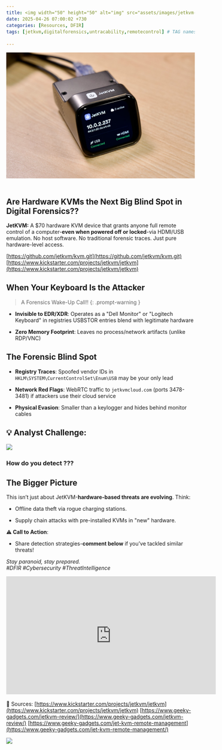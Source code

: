 ```yaml
---
title: <img width="50" height="50" alt="img" src="assets/images/jetkvm-running-3176336578.jpeg"> The Invisible Insider!
date: 2025-04-26 07:00:02 +730
categories: [Resources, DFIR]
tags: [jetkvm,digitalforensics,untracability,remotecontrol] # TAG names should always be lowercase

---
```



![jet KVM](assets/images/jetkvm-running-3176336578.jpeg)
<br><br>

## Are Hardware KVMs the Next Big Blind Spot in Digital Forensics??

**JetKVM:** A $70 hardware KVM device that grants anyone full remote control of a computer-**even when powered off or locked**-via HDMI/USB emulation. No host software. No traditional forensic traces. Just pure hardware-level access.

[https://github.com/jetkvm/kvm.git](https://github.com/jetkvm/kvm.git) <br>
[https://www.kickstarter.com/projects/jetkvm/jetkvm](https://www.kickstarter.com/projects/jetkvm/jetkvm)

## When Your Keyboard Is the Attacker 

>  A Forensics Wake-Up Call!!
{: .prompt-warning }


-   **Invisible to EDR/XDR**: Operates as a "Dell Monitor" or "Logitech Keyboard" in registries USBSTOR entries blend with legitimate hardware
       
-   **Zero Memory Footprint**: Leaves no process/network artifacts (unlike RDP/VNC)
    

## **The Forensic Blind Spot**

-   **Registry Traces**: Spoofed vendor IDs in `HKLM\SYSTEM\CurrentControlSet\Enum\USB` may be your only lead
-   **Network Red Flags**: WebRTC traffic to `jetkvmcloud.com` (ports 3478-3481) if attackers use their cloud service

-   **Physical Evasion**: Smaller than a keylogger and hides behind monitor cables
    

## **💡 Analyst Challenge**:
![](https://media.giphy.com/media/v1.Y2lkPTc5MGI3NjExZHNmMmFkbTIwenk2NXBmZW54NGZ3ZDg3a2Fwbnk4cTNvMHM0cjJsbSZlcD12MV9naWZzX3NlYXJjaCZjdD1n/ywHP9r7U2xL62bmCur/giphy.gif)
### How do you detect ???

    

## **The Bigger Picture**

This isn’t just about JetKVM-**hardware-based threats are evolving**. Think:

-   Offline data theft via rogue charging stations.
    
-   Supply chain attacks with pre-installed KVMs in "new" hardware.
    

**⚠️ Call to Action**:
    
-   Share detection strategies-**comment below** if you’ve tackled similar threats!
    

_Stay paranoid, stay prepared._  
_#DFIR #Cybersecurity #ThreatIntelligence_

<iframe width="560" height="315" src="https://www.youtube.com/embed/XqhGHcIXvyI?si=sCdSWbO4leoa1r8s" title="YouTube video player" frameborder="0" allow="accelerometer; autoplay; clipboard-write; encrypted-media; gyroscope; picture-in-picture; web-share" referrerpolicy="strict-origin-when-cross-origin" allowfullscreen></iframe>

🔗 Sources: 
[https://www.kickstarter.com/projects/jetkvm/jetkvm](https://www.kickstarter.com/projects/jetkvm/jetkvm)
[https://www.geeky-gadgets.com/jetkvm-review/](https://www.geeky-gadgets.com/jetkvm-review/)
[https://www.geeky-gadgets.com/jet-kvm-remote-management](https://www.geeky-gadgets.com/jet-kvm-remote-management/)


![](https://media.giphy.com/media/DAtJCG1t3im1G/giphy.gif)
